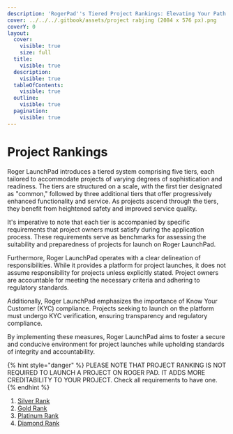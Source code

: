 ```yaml
---
description: 'RogerPad''s Tiered Project Rankings: Elevating Your Path to Success!'
cover: ../../../.gitbook/assets/project rabjing (2084 x 576 px).png
coverY: 0
layout:
  cover:
    visible: true
    size: full
  title:
    visible: true
  description:
    visible: true
  tableOfContents:
    visible: true
  outline:
    visible: true
  pagination:
    visible: true
---
```


# Project Rankings

Roger LaunchPad introduces a tiered system comprising five tiers, each tailored to accommodate projects of varying degrees of sophistication and readiness. The tiers are structured on a scale, with the first tier designated as "common," followed by three additional tiers that offer progressively enhanced functionality and service. As projects ascend through the tiers, they benefit from heightened safety and improved service quality.

It's imperative to note that each tier is accompanied by specific requirements that project owners must satisfy during the application process. These requirements serve as benchmarks for assessing the suitability and preparedness of projects for launch on Roger LaunchPad.

Furthermore, Roger LaunchPad operates with a clear delineation of responsibilities. While it provides a platform for project launches, it does not assume responsibility for projects unless explicitly stated. Project owners are accountable for meeting the necessary criteria and adhering to regulatory standards.

Additionally, Roger LaunchPad emphasizes the importance of Know Your Customer (KYC) compliance. Projects seeking to launch on the platform must undergo KYC verification, ensuring transparency and regulatory compliance.

By implementing these measures, Roger LaunchPad aims to foster a secure and conducive environment for project launches while upholding standards of integrity and accountability.



{% hint style="danger" %}
PLEASE NOTE THAT PROJECT RANKING IS NOT REQUIRED TO LAUNCH A PROJECT ON ROGER PAD.  IT ADDS MORE CREDITABILITY TO YOUR PROJECT.  Check all requirements to have one.
{% endhint %}

1. [Silver Rank](silver-rank.md)
2. [Gold Rank](gold-rank.md)
3. [Platinum Rank](platinum-rank.md)
4. [Diamond Rank](diamond-rank.md)


